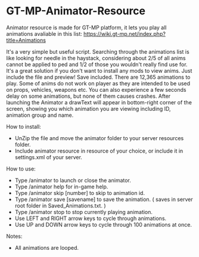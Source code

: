 # GT-MP-Animator-Resource

Animator resource is made for GT-MP platform, it lets you play all animations avaliable in this list:
https://wiki.gt-mp.net/index.php?title=Animations

It's a very simple but useful script. Searching through the animations list is like looking for needle in the haystack, considering about 2/5 of all anims cannot be applied to ped and 1/2 of those you wouldn't really find use for. It's a great solution if you don't want to install any mods to view anims. Just include the file and preview! Save included.
There are 12,365 animations to play. Some of anims do not work on player as they are intended to be used on props, vehicles, weapons etc.
You can also experience a few seconds delay on some animations, but none of them causes crashes.
After launching the Animator a drawText will appear in bottom-right corner of the screen, showing you which animation you are viewing including ID, animation group and name.

How to install:
- UnZip the file and move the animator folder to your server resources folder.
- Include animator resource in resource of your choice, or include it in settings.xml of your server.

How to use:
- Type /animator to launch or close the animator.
- Type /animator help for in-game help.
- Type /animator skip [number] to skip to animation id.
- Type /animator save [savename] to save the animation. ( saves in server root folder in Saved_Animations.txt. )
- Type /animator stop to stop currently playing animation.
- Use LEFT and RIGHT arrow keys to cycle through animations.
- Use UP and DOWN arrow keys to cycle through 100 animations at once.

Notes:
- All animations are looped.
